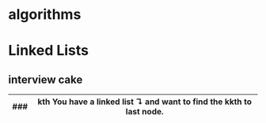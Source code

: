 # algorithms


# Linked Lists
## interview cake
| ### | kth You have a linked list ↴ and want to find the kkth to last node. |
| --- | -------------------------------------------------------------------- |